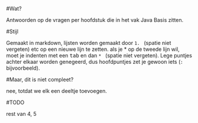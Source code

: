 #Wat?

Antwoorden op de vragen per hoofdstuk die in het vak Java Basis zitten.

#Stijl

Gemaakt in markdown, lijsten worden gemaakt door `1. ` (spatie niet vergeten) etc op een nieuwe lijn te zetten. als je \* op de tweede lijn wil, moet je indenten met een <kbd>tab</kbd> en dan `* ` (spatie niet vergeten). Lege puntjes achter elkaar worden genegeerd, dus hoofdpuntjes zet je gewoon iets (`:` bijvoorbeeld).

#Maar, dit is niet compleet?

nee, totdat we elk een deeltje toevoegen.

#TODO

rest van 4, 5